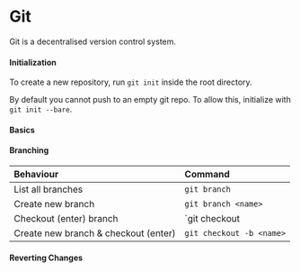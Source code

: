 # Git

Git is a decentralised version control system.

#### Initialization

To create a new repository, run `git init` inside the root directory.

By default you cannot push to an empty git repo. To allow this, initialize with `git init --bare`.

#### Basics


#### Branching

| Behaviour | Command |
| :--- | :--- |
| List all branches | `git branch` |
| Create new branch | `git branch <name>` |
| Checkout \(enter\) branch | `git checkout <name>|<hash>` |
| Create new branch & checkout \(enter\) | `git checkout -b <name>` |



#### Reverting Changes





